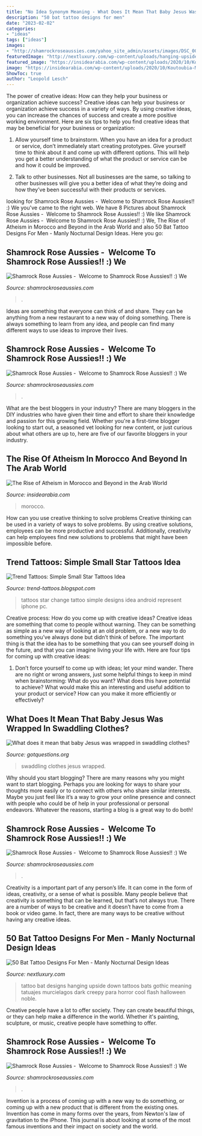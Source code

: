 ```yaml
---
title: "No Idea Synonym Meaning - What Does It Mean That Baby Jesus Was Wrapped In Swaddling Clothes?"
description: "50 bat tattoo designs for men"
date: "2023-02-02"
categories:
- "ideas"
tags: ["ideas"]
images:
- "http://shamrockroseaussies.com/yahoo_site_admin/assets/images/DSC_0057.67200721_std.JPG"
featuredImage: "http://nextluxury.com/wp-content/uploads/hanging-upside-down-bat-tattoo-for-men.jpg"
featured_image: "https://insidearabia.com/wp-content/uploads/2020/10/Koutoubia-Mosque-in-Marrakech-Morocco.jpg"
image: "https://insidearabia.com/wp-content/uploads/2020/10/Koutoubia-Mosque-in-Marrakech-Morocco.jpg"
ShowToc: true
author: "Leopold Lesch"
---
```



The power of creative ideas: How can they help your business or organization achieve success?
Creative ideas can help your business or organization achieve success in a variety of ways. By using creative ideas, you can increase the chances of success and create a more positive working environment. Here are six tips to help you find creative ideas that may be beneficial for your business or organization:
1. Allow yourself time to brainstorm. When you have an idea for a product or service, don’t immediately start creating prototypes. Give yourself time to think about it and come up with different options. This will help you get a better understanding of what the product or service can be and how it could be improved.

2. Talk to other businesses. Not all businesses are the same, so talking to other businesses will give you a better idea of what they’re doing and how they’ve been successful with their products or services.

	

		
looking for Shamrock Rose Aussies - ﻿﻿﻿ Welcome to Shamrock Rose Aussies!! :) We you've came to the right web. We have 8 Pictures about Shamrock Rose Aussies - ﻿﻿﻿ Welcome to Shamrock Rose Aussies!! :) We like Shamrock Rose Aussies - ﻿﻿﻿ Welcome to Shamrock Rose Aussies!! :) We, The Rise of Atheism in Morocco and Beyond in the Arab World and also 50 Bat Tattoo Designs For Men - Manly Nocturnal Design Ideas. Here you go:
		
    
## Shamrock Rose Aussies - ﻿﻿﻿ Welcome To Shamrock Rose Aussies!! :) We

<img loading=lazy src="http://shamrockroseaussies.com/yahoo_site_admin/assets/images/DSC_0485.79203328_std.JPG" onerror="this.onerror=null;this.src='https://tse4.mm.bing.net/th?id=OIP.5nJ8RhFVxCkF9UEuMWuPHAHaFy&amp;pid=15.1';" alt="Shamrock Rose Aussies - ﻿﻿﻿ Welcome to Shamrock Rose Aussies!! :) We">

_Source: shamrockroseaussies.com_

>. 

	

Ideas are something that everyone can think of and share. They can be anything from a new restaurant to a new way of doing something. There is always something to learn from any idea, and people can find many different ways to use ideas to improve their lives.

    
## Shamrock Rose Aussies - ﻿﻿﻿ Welcome To Shamrock Rose Aussies!! :) We

<img loading=lazy src="http://shamrockroseaussies.com/yahoo_site_admin/assets/images/DSC_0057.67200721_std.JPG" onerror="this.onerror=null;this.src='https://tse1.mm.bing.net/th?id=OIP.frxP2Yo9x5koqhpba3nYWQHaFS&amp;pid=15.1';" alt="Shamrock Rose Aussies - ﻿﻿﻿ Welcome to Shamrock Rose Aussies!! :) We">

_Source: shamrockroseaussies.com_

>. 

	

What are the best bloggers in your industry?
There are many bloggers in the DIY industries who have given their time and effort to share their knowledge and passion for this growing field. Whether you're a first-time blogger looking to start out, a seasoned vet looking for new content, or just curious about what others are up to, here are five of our favorite bloggers in your industry.

    
## The Rise Of Atheism In Morocco And Beyond In The Arab World

<img loading=lazy src="https://insidearabia.com/wp-content/uploads/2020/10/Koutoubia-Mosque-in-Marrakech-Morocco.jpg" onerror="this.onerror=null;this.src='https://tse2.mm.bing.net/th?id=OIP.qbBHdizmWx5N3uPRcsmrcgHaEB&amp;pid=15.1';" alt="The Rise of Atheism in Morocco and Beyond in the Arab World">

_Source: insidearabia.com_

>morocco. 

	

How can you use creative thinking to solve problems
Creative thinking can be used in a variety of ways to solve problems. By using creative solutions, employees can be more productive and successful. Additionally, creativity can help employees find new solutions to problems that might have been impossible before.

    
## Trend Tattoos: Simple Small Star Tattoos Idea

<img loading=lazy src="http://3.bp.blogspot.com/-eaRrbgM338Y/T57Mg0Rs8-I/AAAAAAAAAJs/cyJJUghoYcw/s1600/star+tattoos+3.jpg" onerror="this.onerror=null;this.src='https://tse2.mm.bing.net/th?id=OIP.rgDtT5YRHrkJiYbtNUSCKgHaLB&amp;pid=15.1';" alt="Trend Tattoos: Simple Small Star Tattoos Idea">

_Source: trend-tattoos.blogspot.com_

>tattoos star change tattoo simple designs idea android represent iphone pc. 

	

Creative process: How do you come up with creative ideas?
Creative ideas are something that come to people without warning. They can be something as simple as a new way of looking at an old problem, or a new way to do something you’ve always done but didn’t think of before. The important thing is that the idea has to be something that you can see yourself doing in the future, and that you can imagine living your life with. Here are four tips for coming up with creative ideas: 
1. Don’t force yourself to come up with ideas; let your mind wander. There are no right or wrong answers, just some helpful things to keep in mind when brainstorming: What do you want? What does this have potential to achieve? What would make this an interesting and useful addition to your product or service? How can you make it more efficiently or effectively? 


    
## What Does It Mean That Baby Jesus Was Wrapped In Swaddling Clothes?

<img loading=lazy src="https://www.gotquestions.org/img/OG/swaddling-clothes.jpg" onerror="this.onerror=null;this.src='https://tse1.mm.bing.net/th?id=OIP.EPmS3JYCVr2vvbYkaEIgwwHaD4&amp;pid=15.1';" alt="What does it mean that baby Jesus was wrapped in swaddling clothes?">

_Source: gotquestions.org_

>swaddling clothes jesus wrapped. 

	

Why should you start blogging?
There are many reasons why you might want to start blogging. Perhaps you are looking for ways to share your thoughts more easily or to connect with others who share similar interests. Maybe you just feel like it’s a way to grow your online presence and connect with people who could be of help in your professional or personal endeavors. Whatever the reasons, starting a blog is a great way to do both!

    
## Shamrock Rose Aussies - ﻿﻿﻿ Welcome To Shamrock Rose Aussies!! :) We

<img loading=lazy src="http://shamrockroseaussies.com/yahoo_site_admin/assets/images/DSC_0147.153161834_std.JPG" onerror="this.onerror=null;this.src='https://tse2.mm.bing.net/th?id=OIP.uP3sZwESuchR-1hU_2kAGAHaE-&amp;pid=15.1';" alt="Shamrock Rose Aussies - ﻿﻿﻿ Welcome to Shamrock Rose Aussies!! :) We">

_Source: shamrockroseaussies.com_

>. 

	

Creativity is a important part of any person’s life. It can come in the form of ideas, creativity, or a sense of what is possible. Many people believe that creativity is something that can be learned, but that’s not always true. There are a number of ways to be creative and it doesn’t have to come from a book or video game. In fact, there are many ways to be creative without having any creative ideas.

    
## 50 Bat Tattoo Designs For Men - Manly Nocturnal Design Ideas

<img loading=lazy src="http://nextluxury.com/wp-content/uploads/hanging-upside-down-bat-tattoo-for-men.jpg" onerror="this.onerror=null;this.src='https://tse1.mm.bing.net/th?id=OIP.dYF9DqXVP2Ep_kdqI9_DNgHaL2&amp;pid=15.1';" alt="50 Bat Tattoo Designs For Men - Manly Nocturnal Design Ideas">

_Source: nextluxury.com_

>tattoo bat designs hanging upside down tattoos bats gothic meaning tatuajes murcielagos dark creepy para horror cool flash halloween noble. 

	

Creative people have a lot to offer society. They can create beautiful things, or they can help make a difference in the world. Whether it's painting, sculpture, or music, creative people have something to offer.

    
## Shamrock Rose Aussies - ﻿﻿﻿ Welcome To Shamrock Rose Aussies!! :) We

<img loading=lazy src="http://shamrockroseaussies.com/yahoo_site_admin/assets/images/DSC_0653.312125158_std.JPG" onerror="this.onerror=null;this.src='https://tse1.mm.bing.net/th?id=OIP.iNU_nGszT2dKuUHeIfpu2wHaFJ&amp;pid=15.1';" alt="Shamrock Rose Aussies - ﻿﻿﻿ Welcome to Shamrock Rose Aussies!! :) We">

_Source: shamrockroseaussies.com_

>. 

	

Invention is a process of coming up with a new way to do something, or coming up with a new product that is different from the existing ones. Invention has come in many forms over the years, from Newton's law of gravitation to the iPhone. This journal is about looking at some of the most famous inventions and their impact on society and the world.

